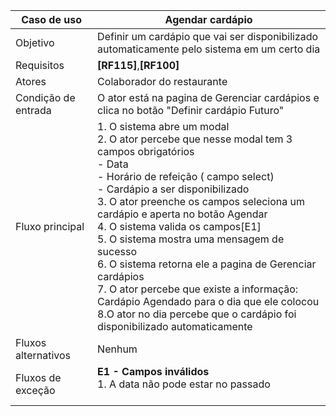 | Caso de uso         | Agendar cardápio                                                                                                                                                                                                                                                                                                                                                                                                                                                                                                                                                                                      |
| ------------------- | ----------------------------------------------------------------------------------------------------------------------------------------------------------------------------------------------------------------------------------------------------------------------------------------------------------------------------------------------------------------------------------------------------------------------------------------------------------------------------------------------------------------------------------------------------------------------------------------------------- |
| Objetivo            | Definir um cardápio que vai ser disponibilizado automaticamente pelo sistema em um certo dia                                                                                                                                                                                                                                                                                                                                                                                                                                                                                                          |
| Requisitos          | **[RF115]**,**[RF100]**                                                                                                                                                                                                                                                                                                                                                                                                                                                                                                                                                                               |
| Atores              | Colaborador do restaurante                                                                                                                                                                                                                                                                                                                                                                                                                                                                                                                                                                            |
| Condição de entrada | O ator está na pagina de Gerenciar cardápios e clica no botão "Definir cardápio Futuro"                                                                                                                                                                                                                                                                                                                                                                                                                                                                                                               |
| Fluxo principal     | 1. O sistema abre um modal<br>2. O ator percebe que nesse modal tem 3 campos obrigatórios<br>        - Data<br>		- Horário de refeição ( campo select)<br>		- Cardápio a ser disponibilizado<br>3. O ator preenche os campos seleciona um cardápio e aperta no botão Agendar<br>4. O sistema valida os campos[E1]<br>5. O sistema mostra uma mensagem de sucesso<br>6. O sistema retorna ele a pagina de Gerenciar cardápios<br>7. O ator percebe que existe a informação: Cardápio Agendado para o dia que ele colocou<br>8.O ator no dia percebe que o cardápio foi disponibilizado automaticamente |
| Fluxos alternativos | Nenhum                                                                                                                                                                                                                                                                                                                                                                                                                                                                                                                                                                                                |
| Fluxos de exceção   | **E1 - Campos inválidos**<br>1. A data não pode estar no passado<br><br>                                                                                                                                                                                                                                                                                                                                                                                                                                                                                                                              |
